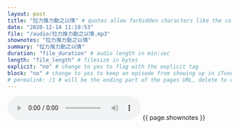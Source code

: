 ```yaml
---
layout: post
title: "拉力推力動之以情" # quotes allow forbidden characters like the colon
date: "2020-12-14 11:19:53"
file: "/audio/拉力推力動之以情.mp3"
shownotes: "拉力推力動之以情"
summary: "拉力推力動之以情"
duration: "file_duration" # audio length in min:sec
length: "file_length" # filesize in bytes
explicit: "no" # change to yes to flag with the explicit tag
block: "no" # change to yes to keep an episode from showing up in iTunes
# permalink: /1 # will be the ending part of the pages URL, delete to default to the title
---
```


<audio controls>
<source src="{{site.url}}{{site.baseurl}}{{ page.file }}" type="audio/x-mp3">
Your browser does not support the audio element.
</audio>
{{ page.shownotes }}
